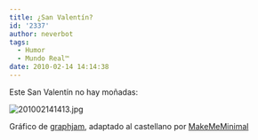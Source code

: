 ```yaml
---
title: ¿San Valentín?
id: '2337'
author: neverbot
tags:
  - Humor
  - Mundo Real™
date: 2010-02-14 14:14:38
---
```


Este San Valentín no hay moñadas:

![201002141413.jpg](./201002141413.jpg)

Gráfico de [graphjam](http://graphjam.com/2010/02/12/funny-graphs-valentines-days/), adaptado al castellano por [MakeMeMinimal](http://makememinimal.com/2010/es-complicado/)